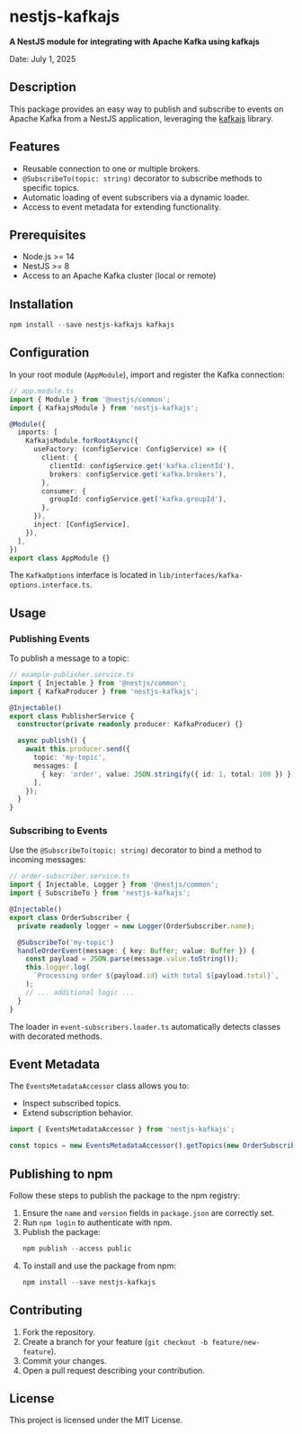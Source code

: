 # nestjs-kafkajs

**A NestJS module for integrating with Apache Kafka using kafkajs**

Date: July 1, 2025

## Description

This package provides an easy way to publish and subscribe to events on Apache Kafka from a NestJS application, leveraging the [kafkajs](https://github.com/tulios/kafkajs) library.

## Features

- Reusable connection to one or multiple brokers.
- `@SubscribeTo(topic: string)` decorator to subscribe methods to specific topics.
- Automatic loading of event subscribers via a dynamic loader.
- Access to event metadata for extending functionality.

## Prerequisites

- Node.js >= 14
- NestJS >= 8
- Access to an Apache Kafka cluster (local or remote)

## Installation

```powershell
npm install --save nestjs-kafkajs kafkajs
```

## Configuration

In your root module (`AppModule`), import and register the Kafka connection:

```ts
// app.module.ts
import { Module } from '@nestjs/common';
import { KafkajsModule } from 'nestjs-kafkajs';

@Module({
  imports: [
    KafkajsModule.forRootAsync({
      useFactory: (configService: ConfigService) => ({
        client: {
          clientId: configService.get('kafka.clientId'),
          brokers: configService.get('kafka.brokers'),
        },
        consumer: {
          groupId: configService.get('kafka.groupId'),
        },
      }),
      inject: [ConfigService],
    }),
  ],
})
export class AppModule {}
```

The `KafkaOptions` interface is located in `lib/interfaces/kafka-options.interface.ts`.

## Usage

### Publishing Events

To publish a message to a topic:

```ts
// example-publisher.service.ts
import { Injectable } from '@nestjs/common';
import { KafkaProducer } from 'nestjs-kafkajs';

@Injectable()
export class PublisherService {
  constructor(private readonly producer: KafkaProducer) {}

  async publish() {
    await this.producer.send({
      topic: 'my-topic',
      messages: [
        { key: 'order', value: JSON.stringify({ id: 1, total: 100 }) },
      ],
    });
  }
}
```

### Subscribing to Events

Use the `@SubscribeTo(topic: string)` decorator to bind a method to incoming messages:

```ts
// order-subscriber.service.ts
import { Injectable, Logger } from '@nestjs/common';
import { SubscribeTo } from 'nestjs-kafkajs';

@Injectable()
export class OrderSubscriber {
  private readonly logger = new Logger(OrderSubscriber.name);

  @SubscribeTo('my-topic')
  handleOrderEvent(message: { key: Buffer; value: Buffer }) {
    const payload = JSON.parse(message.value.toString());
    this.logger.log(
      `Processing order ${payload.id} with total ${payload.total}`,
    );
    // ... additional logic ...
  }
}
```

The loader in `event-subscribers.loader.ts` automatically detects classes with decorated methods.

## Event Metadata

The `EventsMetadataAccessor` class allows you to:

- Inspect subscribed topics.
- Extend subscription behavior.

```ts
import { EventsMetadataAccessor } from 'nestjs-kafkajs';

const topics = new EventsMetadataAccessor().getTopics(new OrderSubscriber());
```

## Publishing to npm

Follow these steps to publish the package to the npm registry:

1. Ensure the `name` and `version` fields in `package.json` are correctly set.
2. Run `npm login` to authenticate with npm.
3. Publish the package:
   ```powershell
   npm publish --access public
   ```
4. To install and use the package from npm:
   ```powershell
   npm install --save nestjs-kafkajs
   ```

## Contributing

1. Fork the repository.
2. Create a branch for your feature (`git checkout -b feature/new-feature`).
3. Commit your changes.
4. Open a pull request describing your contribution.

## License

This project is licensed under the MIT License.
